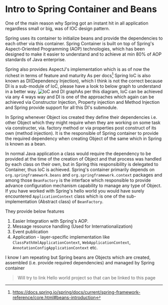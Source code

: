 # Intro to Spring Container and Beans
One of the main reason why Spring got an instant hit in all application regardless small or big, was of IOC design pattern. 

Spring uses its container to initialize beans and provide the dependencies to each other via this container. Spring Container is built on top of Spring's Aspect-Oriented Programming (AOP) technologies, which has been designed to make it easier to understand and to achieve at min 80% of AOP standards of Java enterprise. 

Spring also provides AspectJ's implementation which is as of now the richest in terms of feature and maturity As per docs[^1] Spring IoC is also known as DI(Dependency Injection), which I think is not the correct because DI is a sub-module of IoC, please have a look to below graph to understand in a better way. ![IoC and DI graph](http://1.bp.blogspot.com/-2JkcEGnJVrY/UZCDAoPjk8I/AAAAAAAAEgQ/ilz1zM5fc78/s1600/3rd+image.jpg)As per this diagram, IoC can be achieved via any 4 ways way and DI is one of the approaches which again can be achieved via Constructor Injection, Property injection and Method Injection and Spring provide support for all this DI's submodule.

In Spring whenever Object ios created they define their dependencies i.e. other Object which they might require when they are working on some task via constructer, via. factory method or via properties post construct of its own (method injection). It is the responsible of Spring container to provide the required dependency when creating Object of the same which in Spring is known as a bean.

In normal Java application a class would require the dependency to be provided at the time of the creation of Object and that process was handled by each class on their own, but in Spring this responsibility is delegated to Container, thus IoC is achieved. Spring's container primarily depends on `org.springframework.beans` and `org.springframework.context` packages and among those `BeanFactory` is the interface which responsible to provide advance configuration mechanism capability to manage any type of Object. If you have worked with Spring's hello world you would have surely encountered `ApplicationContext` class which is one of the sub-implementation (Abstract class) of `BeanFactory`.

They provide below features
1. Easier Integration with Spring's AOP.
2. Message resource handling (Used for Internationalization) 
3. Event publication 
4. Application - layer-specific implementation like `ClassPathXmlApplicationContext`, `WebApplicationContext`, `AnnotationConfigApplicationContext` etc.

I know I am repeating but Spring beans are Objects which are created, assembled (i.e. provide required dependencies) and managed by Spring container 

>Will try to link Hello world project so that can be linked to this page


[^1]: https://docs.spring.io/spring/docs/current/spring-framework-reference/core.html#beans-introduction 
<!--stackedit_data:
eyJoaXN0b3J5IjpbMTU0NzE1NTUwNiwtMjYxOTcyMzg0XX0=
-->